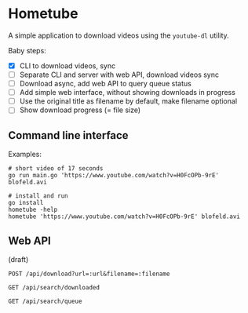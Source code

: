 Hometube
========

A simple application to download videos using the `youtube-dl` utility.

Baby steps:

- [x] CLI to download videos, sync
- [ ] Separate CLI and server with web API, download videos sync
- [ ] Download async, add web API to query queue status
- [ ] Add simple web interface, without showing downloads in progress
- [ ] Use the original title as filename by default, make filename optional
- [ ] Show download progress (= file size)

Command line interface
----------------------

Examples:

    # short video of 17 seconds
    go run main.go 'https://www.youtube.com/watch?v=H0FcOPb-9rE' blofeld.avi

    # install and run
    go install
    hometube -help
    hometube 'https://www.youtube.com/watch?v=H0FcOPb-9rE' blofeld.avi

Web API
-------

(draft)

`POST /api/download?url=:url&filename=:filename`

`GET /api/search/downloaded`

`GET /api/search/queue`
